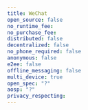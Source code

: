 ```yaml
---
title: WeChat
open_source: false
no_runtime_fee:
no_purchase_fee:
distributed: false
decentralized: false
no_phone_required: false
anonymous: false
e2ee: false
offline_messaging: false
multi_device: true
open_spec: "?"
aosp: "?"
privacy_respecting:
---
```

